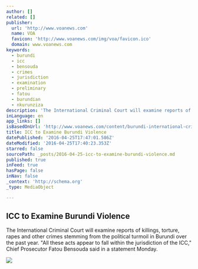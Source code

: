 ```yaml
---
author: []
related: []
publisher:
  url: 'http://www.voanews.com'
  name: VOA
  favicon: 'http://www.voanews.com/img/voa/favicon.ico'
  domain: www.voanews.com
keywords:
  - burundi
  - icc
  - bensouda
  - crimes
  - jurisdiction
  - examination
  - preliminary
  - fatou
  - burundian
  - nkurunziza
description: 'The International Criminal Court will examine reports of killings, torture, rapes and other crimes stemming from the political turmoil in Burundi over the past year. "All these acts appear to fall within the jurisdiction of the ICC," Chief Prosecutor Fatou Bensouda said in a statement Monday.'
inLanguage: en
app_links: []
isBasedOnUrl: 'http://www.voanews.com/content/burundi-international-criminal-court/3301330.html'
title: ICC to Examine Burundi Violence
datePublished: '2016-04-25T17:47:01.586Z'
dateModified: '2016-04-25T17:40:23.353Z'
starred: false
sourcePath: _posts/2016-04-25-icc-to-examine-burundi-violence.md
published: true
inFeed: true
hasPage: false
inNav: false
_context: 'http://schema.org'
_type: MediaObject

---
```

<article style=""><h1>ICC to Examine Burundi Violence</h1><p>The International Criminal Court will examine reports of killings, torture, rapes and other crimes stemming from the political turmoil in Burundi over the past year. "All these acts appear to fall within the jurisdiction of the ICC," Chief Prosecutor Fatou Bensouda said in a statement Monday.</p><img src="http://gdb.voanews.com/A28A1D3A-3157-411B-8114-2FD2FA279F55_mw1024_mh1024_s.jpg" /></article>